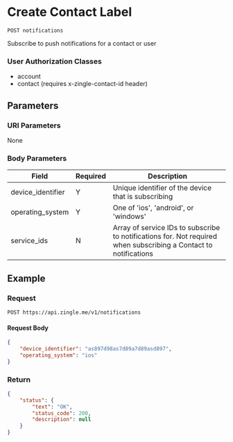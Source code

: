 # Create Contact Label

    POST notifications
    
Subscribe to push notifications for a contact or user

### User Authorization Classes 
* account
* contact (requires x-zingle-contact-id header)

## Parameters
### URI Parameters
None
### Body Parameters
Field | Required | Description
--- | --- | ---
device_identifier | Y | Unique identifier of the device that is subscribing
operating_system | Y | One of 'ios', 'android',  or 'windows'
service_ids | N | Array of service IDs to subscribe to notifications for. Not required when subscribing a Contact to notifications

## Example
### Request

    POST https://api.zingle.me/v1/notifications
#### Request Body
```json 
{
    "device_identifier": "as897d98as7d89a7d89asd897",
    "operating_system": "ios"
}
```
### Return
``` json
{
    "status": {
        "text": "OK",
        "status_code": 200,
        "description": null
    }
}
```
